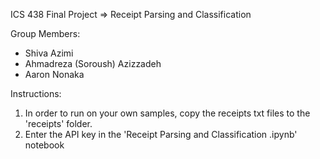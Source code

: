 ICS 438 Final Project => Receipt Parsing and Classification

Group Members:

- Shiva Azimi
- Ahmadreza (Soroush) Azizzadeh
- Aaron Nonaka


Instructions:
1. In order to run on your own samples, copy the receipts txt files to the 'receipts' folder.
2. Enter the API key in the 'Receipt Parsing and Classification .ipynb' notebook
